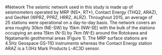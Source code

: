 #Network
The seismic network used in this study is made up of seismometers operated by MRP (NS\*, RT\*), Contact Energy (THQ2, ARAZ), and GeoNet (WPRZ, PPRZ, HRRZ, ALRZ). Throughout 2015, an average of 25 stations were operational on a day-to-day basis. The network covers an area roughly 30km (NE-SW) by 15km (NW-SE) with the bulk of the stations occupying an area 15km (N-S) by 7km (W-E) around the Rotokawa and Ngatamariki geothermal areas (Figure 1). The MRP surface stations are 4.5Hz Geospace GS-11D instruments whereas the Contact Energy station ARAZ is a 1.0Hz Mark Products L-4C3D sensor.